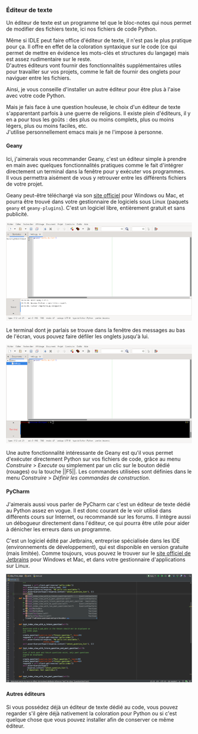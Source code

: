 ### Éditeur de texte

Un éditeur de texte est un programme tel que le bloc-notes qui nous permet de modifier des fichiers texte, ici nos fichiers de code Python.

Même si IDLE peut faire office d'éditeur de texte, il n'est pas le plus pratique pour ça.
Il offre en effet de la coloration syntaxique sur le code (ce qui permet de mettre en évidence les mots-clés et structures du langage) mais est assez rudimentaire sur le reste.  
D'autres éditeurs vont fournir des fonctionnalités supplémentaires utiles pour travailler sur vos projets, comme le fait de fournir des onglets pour naviguer entre les fichiers.

Ainsi, je vous conseille d'installer un autre éditeur pour être plus à l'aise avec votre code Python.

Mais je fais face à une question houleuse, le choix d'un éditeur de texte s'apparentant parfois à une guerre de religions.
Il existe plein d'éditeurs, il y en a pour tous les goûts : des plus ou moins complets, plus ou moins légers, plus ou moins faciles, etc.  
J'utilise personnellement emacs mais je ne l'impose à personne.

#### Geany

Ici, j'aimerais vous recommander Geany, c'est un éditeur simple à prendre en main avec quelques fonctionnalités pratiques comme le fait d'intégrer directement un terminal dans la fenêtre pour y exécuter vos programmes.  
Il vous permettra aisément de vous y retrouver entre les différents fichiers de votre projet.

Geany peut-être téléchargé via son [site officiel](https://www.geany.org/download/releases/) pour Windows ou Mac, et pourra être trouvé dans votre gestionnaire de logiciels sous Linux (paquets `geany` et `geany-plugins`).
C'est un logiciel libre, entièrement gratuit et sans publicité.

![Geany](img/geany.png)

Le terminal dont je parlais se trouve dans la fenêtre des messages au bas de l'écran, vous pouvez faire défiler les onglets jusqu'à lui.

![Terminal intégré à Geany](img/geany_term.png)

Une autre fonctionnalité intéressante de Geany est qu'il vous permet d'exécuter directement Python sur vos fichiers de code, grâce au menu _Construire_ > _Execute_ ou simplement par un clic sur le bouton dédié (rouages) ou la touche ||F5||.
Les commandes utilisées sont définies dans le menu _Construire_ > _Définir les commandes de construction_.

#### PyCharm

J'aimerais aussi vous parler de PyCharm car c'est un éditeur de texte dédié au Python assez en vogue.
Il est donc courant de le voir utilisé dans différents cours sur Internet, ou recommandé sur les forums.
Il intègre aussi un débogueur directement dans l'éditeur, ce qui pourra être utile pour aider à dénicher les erreurs dans un programme.

C'est un logiciel édité par Jetbrains, entreprise spécialisée dans les IDE (environnements de développement), qui est disponible en version gratuite (mais limitée).
Comme toujours, vous pouvez le trouver sur le [site officiel de Jetbrains](https://www.jetbrains.com/fr-fr/pycharm/download) pour Windows et Mac, et dans votre gestionnaire d'applications sur Linux.

![PyCharm](img/pycharm.png)

#### Autres éditeurs

Si vous possédez déjà un éditeur de texte dédié au code, vous pouvez regarder s'il gère déjà nativement la coloration pour Python ou si c'est quelque chose que vous pouvez installer afin de conserver ce même éditeur.
